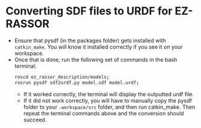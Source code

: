 # Converting SDF files to URDF for EZ-RASSOR  

- Ensure that pysdf (in the packages folder) gets installed with `catkin_make`. You will know it installed correctly if you see it on your workspace.  
- Once that is done, run the following set of commands in the bash terminal:  
  ```bash
  roscd ez_rassor_description/models;
  rosrun pysdf sdf2urdf.py model.sdf model.urdf;
  ```
  - If it worked correctly, the terminal will display the outputted urdf file. 
  - If it did not work correctly, you will have to manually copy the pysdf folder to your `.workspace/src` folder, and then run catkin_make. Then repeat the terminal commands above and the conversion should succeed. 